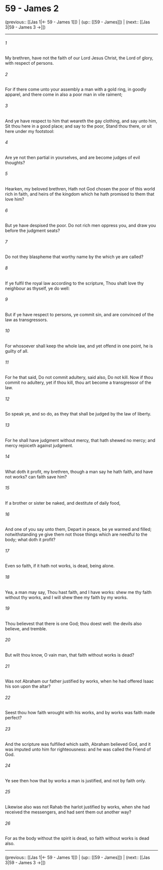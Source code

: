 # 59 - James 2

(previous:: [[Jas 1|← 59 - James 1]]) | (up:: [[59 - James]]) | (next:: [[Jas 3|59 - James 3 →]])

***


###### 1 
My brethren, have not the faith of our Lord Jesus Christ, the Lord of glory, with respect of persons. 

###### 2 
For if there come unto your assembly a man with a gold ring, in goodly apparel, and there come in also a poor man in vile raiment; 

###### 3 
And ye have respect to him that weareth the gay clothing, and say unto him, Sit thou here in a good place; and say to the poor, Stand thou there, or sit here under my footstool: 

###### 4 
Are ye not then partial in yourselves, and are become judges of evil thoughts? 

###### 5 
Hearken, my beloved brethren, Hath not God chosen the poor of this world rich in faith, and heirs of the kingdom which he hath promised to them that love him? 

###### 6 
But ye have despised the poor. Do not rich men oppress you, and draw you before the judgment seats? 

###### 7 
Do not they blaspheme that worthy name by the which ye are called? 

###### 8 
If ye fulfil the royal law according to the scripture, Thou shalt love thy neighbour as thyself, ye do well: 

###### 9 
But if ye have respect to persons, ye commit sin, and are convinced of the law as transgressors. 

###### 10 
For whosoever shall keep the whole law, and yet offend in one point, he is guilty of all. 

###### 11 
For he that said, Do not commit adultery, said also, Do not kill. Now if thou commit no adultery, yet if thou kill, thou art become a transgressor of the law. 

###### 12 
So speak ye, and so do, as they that shall be judged by the law of liberty. 

###### 13 
For he shall have judgment without mercy, that hath shewed no mercy; and mercy rejoiceth against judgment. 

###### 14 
What doth it profit, my brethren, though a man say he hath faith, and have not works? can faith save him? 

###### 15 
If a brother or sister be naked, and destitute of daily food, 

###### 16 
And one of you say unto them, Depart in peace, be ye warmed and filled; notwithstanding ye give them not those things which are needful to the body; what doth it profit? 

###### 17 
Even so faith, if it hath not works, is dead, being alone. 

###### 18 
Yea, a man may say, Thou hast faith, and I have works: shew me thy faith without thy works, and I will shew thee my faith by my works. 

###### 19 
Thou believest that there is one God; thou doest well: the devils also believe, and tremble. 

###### 20 
But wilt thou know, O vain man, that faith without works is dead? 

###### 21 
Was not Abraham our father justified by works, when he had offered Isaac his son upon the altar? 

###### 22 
Seest thou how faith wrought with his works, and by works was faith made perfect? 

###### 23 
And the scripture was fulfilled which saith, Abraham believed God, and it was imputed unto him for righteousness: and he was called the Friend of God. 

###### 24 
Ye see then how that by works a man is justified, and not by faith only. 

###### 25 
Likewise also was not Rahab the harlot justified by works, when she had received the messengers, and had sent them out another way? 

###### 26 
For as the body without the spirit is dead, so faith without works is dead also.

***

(previous:: [[Jas 1|← 59 - James 1]]) | (up:: [[59 - James]]) | (next:: [[Jas 3|59 - James 3 →]])
